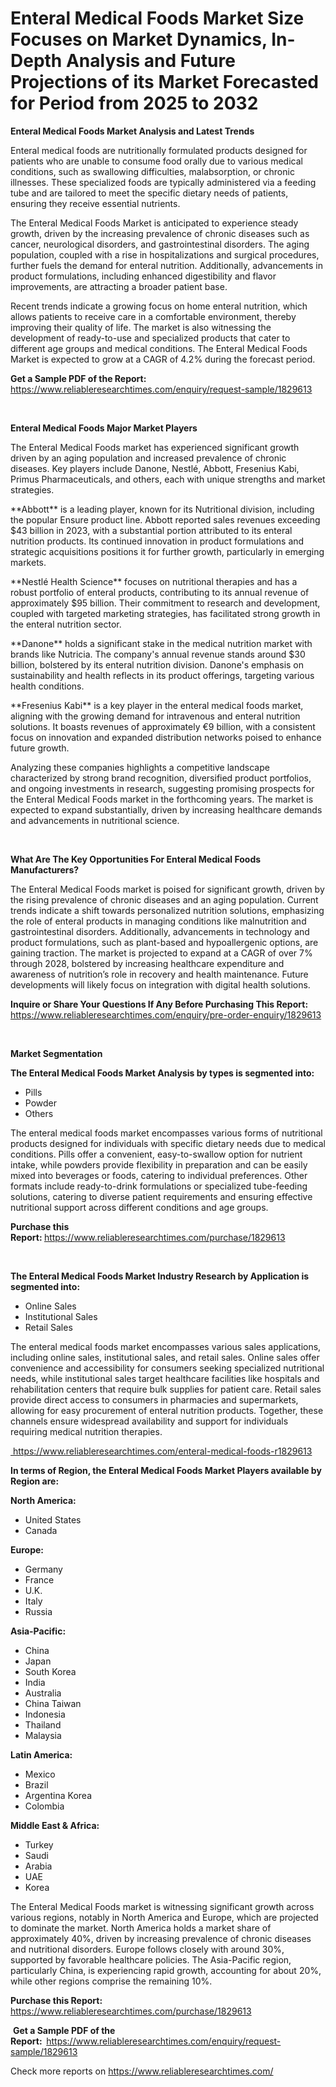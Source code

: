 <p><h1>Enteral Medical Foods Market Size Focuses on Market Dynamics, In-Depth Analysis and Future Projections of its Market Forecasted for Period from 2025 to 2032</h1></p><p><strong>Enteral Medical Foods Market Analysis and Latest Trends</strong></p>
<p><p>Enteral medical foods are nutritionally formulated products designed for patients who are unable to consume food orally due to various medical conditions, such as swallowing difficulties, malabsorption, or chronic illnesses. These specialized foods are typically administered via a feeding tube and are tailored to meet the specific dietary needs of patients, ensuring they receive essential nutrients.</p><p>The Enteral Medical Foods Market is anticipated to experience steady growth, driven by the increasing prevalence of chronic diseases such as cancer, neurological disorders, and gastrointestinal disorders. The aging population, coupled with a rise in hospitalizations and surgical procedures, further fuels the demand for enteral nutrition. Additionally, advancements in product formulations, including enhanced digestibility and flavor improvements, are attracting a broader patient base.</p><p>Recent trends indicate a growing focus on home enteral nutrition, which allows patients to receive care in a comfortable environment, thereby improving their quality of life. The market is also witnessing the development of ready-to-use and specialized products that cater to different age groups and medical conditions. The Enteral Medical Foods Market is expected to grow at a CAGR of 4.2% during the forecast period.</p></p>
<p><strong>Get a Sample PDF of the Report:&nbsp;</strong> <a href="https://www.reliableresearchtimes.com/enquiry/request-sample/1829613?utm_campaign=2644&utm_medium=2&utm_source=Github&utm_content=ia&utm_term=09032025&utm_id=enteral-medical-foods">https://www.reliableresearchtimes.com/enquiry/request-sample/1829613</a></p>
<p>&nbsp;</p>
<p><strong>Enteral Medical Foods Major Market Players</strong></p>
<p><p>The Enteral Medical Foods market has experienced significant growth driven by an aging population and increased prevalence of chronic diseases. Key players include Danone, Nestlé, Abbott, Fresenius Kabi, Primus Pharmaceuticals, and others, each with unique strengths and market strategies.</p><p>**Abbott** is a leading player, known for its Nutritional division, including the popular Ensure product line. Abbott reported sales revenues exceeding $43 billion in 2023, with a substantial portion attributed to its enteral nutrition products. Its continued innovation in product formulations and strategic acquisitions positions it for further growth, particularly in emerging markets.</p><p>**Nestlé Health Science** focuses on nutritional therapies and has a robust portfolio of enteral products, contributing to its annual revenue of approximately $95 billion. Their commitment to research and development, coupled with targeted marketing strategies, has facilitated strong growth in the enteral nutrition sector.</p><p>**Danone** holds a significant stake in the medical nutrition market with brands like Nutricia. The company's annual revenue stands around $30 billion, bolstered by its enteral nutrition division. Danone's emphasis on sustainability and health reflects in its product offerings, targeting various health conditions.</p><p>**Fresenius Kabi** is a key player in the enteral medical foods market, aligning with the growing demand for intravenous and enteral nutrition solutions. It boasts revenues of approximately €9 billion, with a consistent focus on innovation and expanded distribution networks poised to enhance future growth.</p><p>Analyzing these companies highlights a competitive landscape characterized by strong brand recognition, diversified product portfolios, and ongoing investments in research, suggesting promising prospects for the Enteral Medical Foods market in the forthcoming years. The market is expected to expand substantially, driven by increasing healthcare demands and advancements in nutritional science.</p></p>
<p>&nbsp;</p>
<p><strong>What Are The Key Opportunities For Enteral Medical Foods Manufacturers?</strong></p>
<p><p>The Enteral Medical Foods market is poised for significant growth, driven by the rising prevalence of chronic diseases and an aging population. Current trends indicate a shift towards personalized nutrition solutions, emphasizing the role of enteral products in managing conditions like malnutrition and gastrointestinal disorders. Additionally, advancements in technology and product formulations, such as plant-based and hypoallergenic options, are gaining traction. The market is projected to expand at a CAGR of over 7% through 2028, bolstered by increasing healthcare expenditure and awareness of nutrition’s role in recovery and health maintenance. Future developments will likely focus on integration with digital health solutions.</p></p>
<p><strong>Inquire or Share Your Questions If Any Before Purchasing This Report:</strong> <a href="https://www.reliableresearchtimes.com/enquiry/pre-order-enquiry/1829613?utm_campaign=2644&utm_medium=2&utm_source=Github&utm_content=ia&utm_term=09032025&utm_id=enteral-medical-foods">https://www.reliableresearchtimes.com/enquiry/pre-order-enquiry/1829613</a></p>
<p>&nbsp;</p>
<p><strong>Market Segmentation</strong></p>
<p><strong>The Enteral Medical Foods Market Analysis by types is segmented into:</strong></p>
<p><ul><li>Pills</li><li>Powder</li><li>Others</li></ul></p>
<p><p>The enteral medical foods market encompasses various forms of nutritional products designed for individuals with specific dietary needs due to medical conditions. Pills offer a convenient, easy-to-swallow option for nutrient intake, while powders provide flexibility in preparation and can be easily mixed into beverages or foods, catering to individual preferences. Other formats include ready-to-drink formulations or specialized tube-feeding solutions, catering to diverse patient requirements and ensuring effective nutritional support across different conditions and age groups.</p></p>
<p><strong>Purchase this Report:&nbsp;</strong><a href="https://www.reliableresearchtimes.com/purchase/1829613?utm_campaign=2644&utm_medium=2&utm_source=Github&utm_content=ia&utm_term=09032025&utm_id=enteral-medical-foods">https://www.reliableresearchtimes.com/purchase/1829613</a></p>
<p>&nbsp;</p>
<p><strong>The Enteral Medical Foods Market Industry Research by Application is segmented into:</strong></p>
<p><ul><li>Online Sales</li><li>Institutional Sales</li><li>Retail Sales</li></ul></p>
<p><p>The enteral medical foods market encompasses various sales applications, including online sales, institutional sales, and retail sales. Online sales offer convenience and accessibility for consumers seeking specialized nutritional needs, while institutional sales target healthcare facilities like hospitals and rehabilitation centers that require bulk supplies for patient care. Retail sales provide direct access to consumers in pharmacies and supermarkets, allowing for easy procurement of enteral nutrition products. Together, these channels ensure widespread availability and support for individuals requiring medical nutrition therapies.</p></p>
<p><a href="https://www.reliableresearchtimes.com/enteral-medical-foods-r1829613?utm_campaign=2644&utm_medium=2&utm_source=Github&utm_content=ia&utm_term=09032025&utm_id=enteral-medical-foods">&nbsp;https://www.reliableresearchtimes.com/enteral-medical-foods-r1829613</a></p>
<p><strong>In terms of Region, the Enteral Medical Foods Market Players available by Region are:</strong></p>
<p>
    <p> <strong> North America: </strong>
        <ul>
            <li>United States</li>
            <li>Canada</li>
        </ul>
        </p> 
    <p> <strong> Europe: </strong>
        <ul>
            <li>Germany</li>
            <li>France</li>
            <li>U.K.</li>
            <li>Italy</li>
            <li>Russia</li>
        </ul>
        </p> 
    <p> <strong> Asia-Pacific: </strong>
        <ul>
            <li>China</li>
            <li>Japan</li>
            <li>South Korea</li>
            <li>India</li>
            <li>Australia</li>
            <li>China Taiwan</li>
            <li>Indonesia</li>
            <li>Thailand</li>
            <li>Malaysia</li>
        </ul>
        </p> 
    <p> <strong> Latin America: </strong>
        <ul>
            <li>Mexico</li>
            <li>Brazil</li>
            <li>Argentina Korea</li>
            <li>Colombia</li>
        </ul>
        </p> 
    <p> <strong> Middle East & Africa: </strong>
        <ul>
            <li>Turkey</li>
            <li>Saudi</li>
            <li>Arabia</li>
            <li>UAE</li>
            <li>Korea</li>
        </ul>
    </p>
    </p>
<p><p>The Enteral Medical Foods market is witnessing significant growth across various regions, notably in North America and Europe, which are projected to dominate the market. North America holds a market share of approximately 40%, driven by increasing prevalence of chronic diseases and nutritional disorders. Europe follows closely with around 30%, supported by favorable healthcare policies. The Asia-Pacific region, particularly China, is experiencing rapid growth, accounting for about 20%, while other regions comprise the remaining 10%.</p></p>
<p><strong>Purchase this Report: </strong><a href="https://www.reliableresearchtimes.com/purchase/1829613?utm_campaign=2644&utm_medium=2&utm_source=Github&utm_content=ia&utm_term=09032025&utm_id=enteral-medical-foods">https://www.reliableresearchtimes.com/purchase/1829613</a></p>
<p>&nbsp;<strong>Get a Sample PDF of the Report:&nbsp;&nbsp;</strong><a href="https://www.reliableresearchtimes.com/enquiry/request-sample/1829613?utm_campaign=2644&utm_medium=2&utm_source=Github&utm_content=ia&utm_term=09032025&utm_id=enteral-medical-foods">https://www.reliableresearchtimes.com/enquiry/request-sample/1829613</a></p>
<p><strong></strong></p>
<p>Check more reports on <a href="https://www.reliableresearchtimes.com/?utm_campaign=2644&utm_medium=2&utm_source=Github&utm_content=ia&utm_term=09032025&utm_id=enteral-medical-foods">https://www.reliableresearchtimes.com/</a></p>